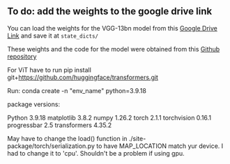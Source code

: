 ## To do: add the weights to the google drive link
You can load the weights for the VGG-13bn model from this [Google Drive Link](https://drive.google.com/drive/folders/1aIWc87WfqGGtjGPHJe62tXzO6e5VoWcy?usp=sharing) and save it at `state_dicts/`

These weights and the code for the model were obtained from this [Github repository](https://github.com/huyvnphan/PyTorch_CIFAR10)

For ViT have to run pip install git+https://github.com/huggingface/transformers.git

Run: conda create -n "env_name" python=3.9.18

package versions:

Python             3.9.18
matplotlib         3.8.2
numpy              1.26.2
torch              2.1.1
torchvision        0.16.1
progressbar        2.5
transformers       4.35.2

May have to change the load() function in ./site-package/torch/serialization.py to have MAP_LOCATION match yur device. I had to change it to 'cpu'. Shouldn't be a problem if using gpu.
